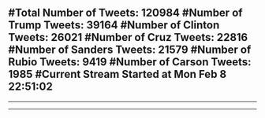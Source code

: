#Total Number of Tweets: 120984 
#Number of Trump Tweets: 39164
#Number of Clinton Tweets: 26021
#Number of Cruz Tweets: 22816
#Number of Sanders Tweets: 21579
#Number of Rubio Tweets: 9419
#Number of Carson Tweets: 1985
#Current Stream Started at Mon Feb  8 22:51:02
---
---
---
